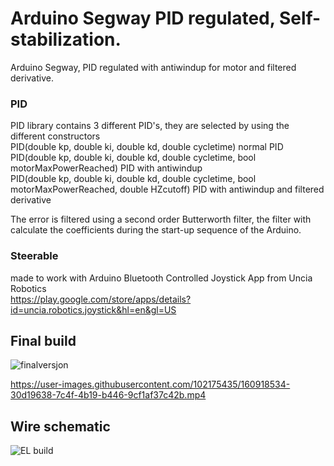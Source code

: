 # Arduino Segway PID regulated, Self-stabilization.
Arduino Segway, PID regulated with antiwindup for motor and filtered derivative.<br/>
### PID
PID library contains 3 different PID's, they are selected by using the different constructors<br/>
PID(double kp, double ki, double kd, double cycletime) normal PID<br/>
PID(double kp, double ki, double kd, double cycletime, bool motorMaxPowerReached) PID with antiwindup<br/>
PID(double kp, double ki, double kd, double cycletime, bool motorMaxPowerReached, double HZcutoff) PID with antiwindup and filtered derivative<br/>

The error is filtered using a second order Butterworth filter, the filter with calculate the coefficients during the start-up sequence of the Arduino. 

### Steerable
made to work with Arduino Bluetooth Controlled Joystick App from Uncia Robotics <br/>
https://play.google.com/store/apps/details?id=uncia.robotics.joystick&hl=en&gl=US

## Final build
![finalversjon](https://user-images.githubusercontent.com/102175435/160910292-77d91f13-3ec4-4ca5-b855-1a043e2762b9.jpg)


https://user-images.githubusercontent.com/102175435/160918534-30d19638-7c4f-4b19-b446-9cf1af37c42b.mp4



## Wire schematic
![EL build](https://user-images.githubusercontent.com/102175435/160910330-2d03c0a2-bec7-409e-8490-9ffeafb73311.jpg)
